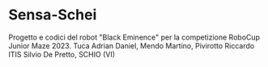 # Sensa-Schei

Progetto e codici del robot "Black Eminence" per la competizione RoboCup Junior Maze 2023.
Tuca Adrian Daniel, Mendo Martino, Pivirotto Riccardo
ITIS Silvio De Pretto, SCHIO (VI)
